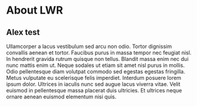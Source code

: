 # About LWR

## Alex test

Ullamcorper a lacus vestibulum sed arcu non odio. Tortor dignissim convallis aenean et tortor. Faucibus purus in massa tempor nec feugiat nisl. In hendrerit gravida rutrum quisque non tellus. Blandit massa enim nec dui nunc mattis enim ut. Neque sodales ut etiam sit amet nisl purus in mollis. Odio pellentesque diam volutpat commodo sed egestas egestas fringilla. Metus vulputate eu scelerisque felis imperdiet. Interdum posuere lorem ipsum dolor. Ultrices in iaculis nunc sed augue lacus viverra vitae. Velit euismod in pellentesque massa placerat duis ultricies. Et ultrices neque ornare aenean euismod elementum nisi quis.
